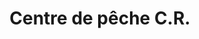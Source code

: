 ---
title: "Centre de pêche C.R."
url: /vaudreuil-dorion/centre-de-peche-c-r-route-de-lotbiniere/
shop: Mieten
---